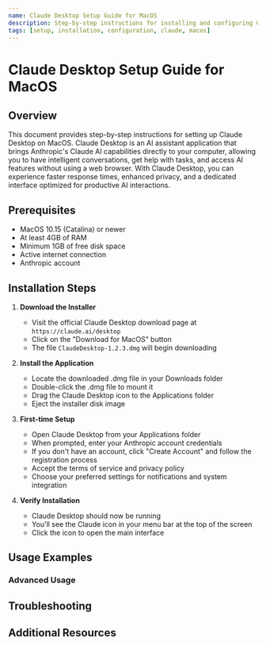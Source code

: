 ```yaml
---
name: Claude Desktop Setup Guide for MacOS
description: Step-by-step instructions for installing and configuring Claude Desktop on MacOS
tags: [setup, installation, configuration, claude, macos]
---
```


# Claude Desktop Setup Guide for MacOS

## Overview

This document provides step-by-step instructions for setting up Claude Desktop on MacOS. Claude Desktop is an AI assistant application that brings Anthropic's Claude AI capabilities directly to your computer, allowing you to have intelligent conversations, get help with tasks, and access AI features without using a web browser. With Claude Desktop, you can experience faster response times, enhanced privacy, and a dedicated interface optimized for productive AI interactions.

## Prerequisites

- MacOS 10.15 (Catalina) or newer
- At least 4GB of RAM
- Minimum 1GB of free disk space
- Active internet connection
- Anthropic account

## Installation Steps

1. **Download the Installer**
   - Visit the official Claude Desktop download page at `https://claude.ai/desktop`
   - Click on the "Download for MacOS" button
   - The file `ClaudeDesktop-1.2.3.dmg` will begin downloading

2. **Install the Application**
   - Locate the downloaded .dmg file in your Downloads folder
   - Double-click the .dmg file to mount it
   - Drag the Claude Desktop icon to the Applications folder
   - Eject the installer disk image

3. **First-time Setup**
   - Open Claude Desktop from your Applications folder
   - When prompted, enter your Anthropic account credentials
   - If you don't have an account, click "Create Account" and follow the registration process
   - Accept the terms of service and privacy policy
   - Choose your preferred settings for notifications and system integration

4. **Verify Installation**
   - Claude Desktop should now be running
   - You'll see the Claude icon in your menu bar at the top of the screen
   - Click the icon to open the main interface

## Usage Examples

### Advanced Usage

## Troubleshooting

## Additional Resources
